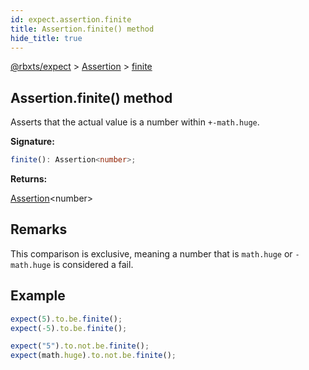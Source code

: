 ```yaml
---
id: expect.assertion.finite
title: Assertion.finite() method
hide_title: true
---
```


[@rbxts/expect](./expect.md) &gt; [Assertion](./expect.assertion.md) &gt; [finite](./expect.assertion.finite.md)

## Assertion.finite() method

Asserts that the actual value is a number within `+-math.huge`<!-- -->.

**Signature:**

```typescript
finite(): Assertion<number>;
```
**Returns:**

[Assertion](./expect.assertion.md)<!-- -->&lt;number&gt;

## Remarks

This comparison is exclusive, meaning a number that is `math.huge` or `-math.huge` is considered a fail.

## Example


```ts
expect(5).to.be.finite();
expect(-5).to.be.finite();

expect("5").to.not.be.finite();
expect(math.huge).to.not.be.finite();
```
